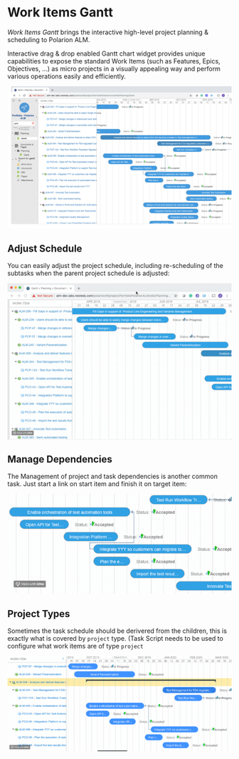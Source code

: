 # Work Items Gantt 

*Work Items Gantt* brings the interactive high-level project planning & scheduling to Polarion ALM. 

Interactive drag & drop enabled Gantt chart widget provides unique capabilities to expose the standard Work Items (such as Features, Epics, Objectives, ...) as micro projects in a visually appealing way and perform various operations easily and efficiently.

![Gantt Screenshot](img/gantt-overall.png)

## Adjust Schedule

You can easily adjust the project schedule, including re-scheduling of the subtasks when the parent project schedule is adjusted:

![Replan](img/gantt-drag-children.gif)

## Manage Dependencies

The Management of project and task dependencies is another common task. Just start a link on start item and finish it on target item:

![Dependencies](img/gantt-drag-dependency-link.gif)

## Project Types

Sometimes the task schedule should be derivered from the children, this is exactly what is covered by `project` type. (Task Script needs to be used to configure what work items are of type `project`

![Projects](img/gantt-projects.gif)


